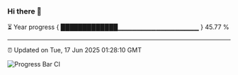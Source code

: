 ### Hi there 👋

⏳ Year progress { █████████████▁▁▁▁▁▁▁▁▁▁▁▁▁▁▁▁▁ } 45.77 %

---

⏰ Updated on Tue, 17 Jun 2025 01:28:10 GMT

![Progress Bar CI](https://github.com/JuvenileQ/Progress-Bar-CI/workflows/main/badge.svg)
